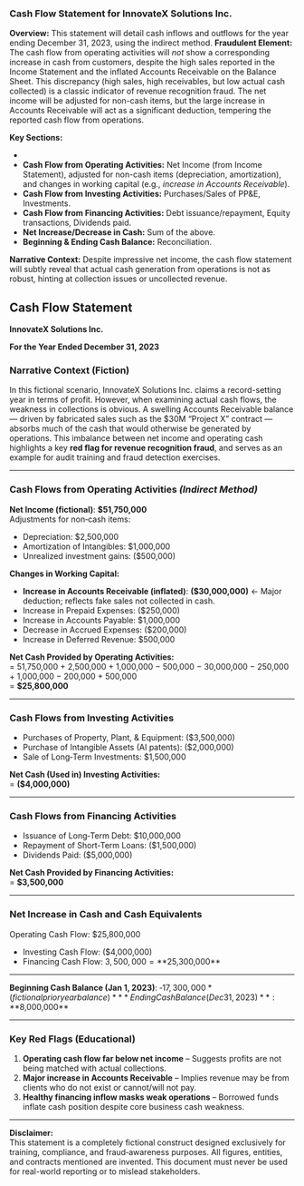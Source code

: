 ### Cash Flow Statement for InnovateX Solutions Inc.

**Overview:** This statement will detail cash inflows and outflows for the year ending December 31, 2023, using the indirect method.
**Fraudulent Element:** The cash flow from operating activities will *not* show a corresponding increase in cash from customers, despite the high sales reported in the Income Statement and the inflated Accounts Receivable on the Balance Sheet. This discrepancy (high sales, high receivables, but low actual cash collected) is a classic indicator of revenue recognition fraud. The net income will be adjusted for non-cash items, but the large increase in Accounts Receivable will act as a significant deduction, tempering the reported cash flow from operations.

**Key Sections:**

- 
- **Cash Flow from Operating Activities:** Net Income (from Income Statement), adjusted for non-cash items (depreciation, amortization), and changes in working capital (e.g., *increase in Accounts Receivable*).
- **Cash Flow from Investing Activities:** Purchases/Sales of PP&E, Investments.
- **Cash Flow from Financing Activities:** Debt issuance/repayment, Equity transactions, Dividends paid.
- **Net Increase/Decrease in Cash:** Sum of the above.
- **Beginning & Ending Cash Balance:** Reconciliation.

**Narrative Context:** Despite impressive net income, the cash flow statement will subtly reveal that actual cash generation from operations is not as robust, hinting at collection issues or uncollected revenue.





## **Cash Flow Statement**  
**InnovateX Solutions Inc.**  

**For the Year Ended December 31, 2023**  

### **Narrative Context (Fiction)**  
In this fictional scenario, InnovateX Solutions Inc. claims a record-setting year in terms of profit. However, when examining actual cash flows, the weakness in collections is obvious. A swelling Accounts Receivable balance — driven by fabricated sales such as the $30M “Project X” contract — absorbs much of the cash that would otherwise be generated by operations. This imbalance between net income and operating cash highlights a key **red flag for revenue recognition fraud**, and serves as an example for audit training and fraud detection exercises.

---

### **Cash Flows from Operating Activities** *(Indirect Method)*

**Net Income (fictional)**: **$51,750,000**  
Adjustments for non‑cash items:  
- Depreciation: $2,500,000  
- Amortization of Intangibles: $1,000,000  
- Unrealized investment gains: ($500,000)  

**Changes in Working Capital:**  
- **Increase in Accounts Receivable (inflated)**: **($30,000,000)** ← Major deduction; reflects fake sales not collected in cash.  
- Increase in Prepaid Expenses: ($250,000)  
- Increase in Accounts Payable: $1,000,000  
- Decrease in Accrued Expenses: ($200,000)  
- Increase in Deferred Revenue: $500,000  

**Net Cash Provided by Operating Activities:**  
= 51,750,000 + 2,500,000 + 1,000,000 − 500,000 − 30,000,000 − 250,000 + 1,000,000 − 200,000 + 500,000  
= **$25,800,000**  

---

### **Cash Flows from Investing Activities**
- Purchases of Property, Plant, & Equipment: ($3,500,000)  
- Purchase of Intangible Assets (AI patents): ($2,000,000)  
- Sale of Long‑Term Investments: $1,500,000  

**Net Cash (Used in) Investing Activities:**  
= **($4,000,000)**

---

### **Cash Flows from Financing Activities**
- Issuance of Long‑Term Debt: $10,000,000  
- Repayment of Short‑Term Loans: ($1,500,000)  
- Dividends Paid: ($5,000,000)  

**Net Cash Provided by Financing Activities:**  
= **$3,500,000**

---

### **Net Increase in Cash and Cash Equivalents**
Operating Cash Flow: $25,800,000  
+ Investing Cash Flow: ($4,000,000)  
+ Financing Cash Flow: $3,500,000  
= **$25,300,000**

---

**Beginning Cash Balance (Jan 1, 2023)**: $‑17,300,000 *(fictional prior year balance)*  
**Ending Cash Balance (Dec 31, 2023)**: **$8,000,000**  

---

### **Key Red Flags (Educational)**
1. **Operating cash flow far below net income** – Suggests profits are not being matched with actual collections.  
2. **Major increase in Accounts Receivable** – Implies revenue may be from clients who do not exist or cannot/will not pay.  
3. **Healthy financing inflow masks weak operations** – Borrowed funds inflate cash position despite core business cash weakness.

---

**Disclaimer:**  
This statement is a completely fictional construct designed exclusively for training, compliance, and fraud‑awareness purposes. All figures, entities, and contracts mentioned are invented. This document must never be used for real-world reporting or to mislead stakeholders.
